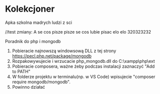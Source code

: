 # Kolekcjoner
Apka szkolna madrych ludzi z sci

//test zmiany:
A se cos pisze pisze se cos lubie pisac elo elo 320323232

Poradnik do php i mongodb

1. Pobieracie najnowszą windowsową DLL z tej strony https://pecl.php.net/package/mongodb
2. Rozpakowywujecie i wrzucacie php_mongodb.dll do C:\xampp\php\ext
3. Pobieracie composera, ważne żeby podczas instalacji zaznaczyć "Add to PATH"
4. W folderze projektu w terminalu(np. w VS Code) wpisujecie "composer require mongodb/mongodb".
5. Powinno działać
